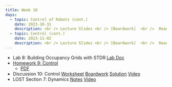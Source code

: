 ```yaml
---
title: Week 10
days:
  - topic: Control of Robots (cont.)
    date: 2023-10-31
    description: <br /> Lecture Slides <br /> [Boardwork]  <br />  Reading
  - topic: Control (cont.)
    date: 2023-11-02
    description: <br /> Lecture Slides <br /> [Boardwork]  <br />  Reading
---
```


- Lab 8: Building Occupancy Grids with STDR [Lab Doc](../assets/labs/lab8.pdf) 
- [Homework 9: Control](../assets/hw/hw9.zip) 
  - [PDF](../assets/hw/hw9_assignment.pdf)
- Discussion 10: Control [Worksheet](../assets/discussions/D10_Control.pdf) [Boardwork](../assets/discussions/D10_Control_boardwork.pdf) [Solution](../assets/discussions/D10_Control_soln.pdf) [Video](https://youtu.be/Qyy5YsKKyZQ)
- LOST Section 7: Dynamics [Notes](../assets/lost/LOST_Dynamics.pdf) [Video](https://youtu.be/VqTuPGxp5EQ)

<a id="Week12"></a>

